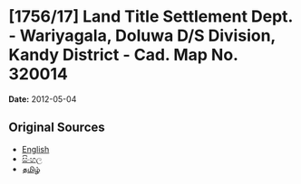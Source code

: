 # [1756/17] Land Title Settlement Dept. - Wariyagala, Doluwa D/S Division, Kandy District - Cad. Map No. 320014

**Date:** 2012-05-04

## Original Sources

- [English](https://documents.gov.lk/view/extra-gazettes/2012/5/1756-17_E.pdf)
- [සිංහල](https://documents.gov.lk/view/extra-gazettes/2012/5/1756-17_S.pdf)
- [தமிழ்](https://documents.gov.lk/view/extra-gazettes/2012/5/1756-17_T.pdf)
